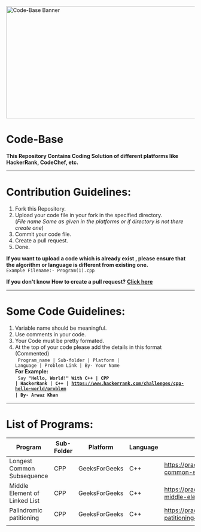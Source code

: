 <img src='https://github.com/Open-Source-GecB/Code-Base/blob/main/Code-Base-Banner.jpg' alt='Code-Base Banner' width='900px' height='300px' align='center'>

# Code-Base

**This Repository Contains Coding Solution of different platforms like HackerRank, CodeChef, etc.**

---

# Contribution Guidelines:
1. Fork this Repository.
2. Upload your code file in your fork in the specified directory. <br>
(*File name Same as given in the platforms  or if directory is not there create one*)
3. Commit your code file.
4. Create a pull request.
5. Done.

**If you want to upload a code which is already exist , please ensure that the algorithm or language is different from existing one.**<br>
<code>Example Filename:- Program(1).cpp</code>

**If you don't know How to create a pull request?** **[Click here](https://github.com/Open-Source-GecB/How_to_create_a_pull_request)**

---

# Some Code Guidelines:
1. Variable name should be meaningful.
2. Use comments in your code.
3. Your Code must be pretty formated.
4. At the top of your code please add the details </strong>in this format (Commented) <br>
   <code> Program_name | Sub-folder | Platform | Language | Problem Link | By- Your Name </code> <br>
  **For Example:** <br>
  <code> Say <strong>"Hello, World!" With C++ | CPP | HackerRank | C++ | https://www.hackerrank.com/challenges/cpp-hello-world/problem | By- Arwaz Khan </code> <br>
  
---

# List of Programs:

| Program     | Sub-Folder  | Platform    | Language    | Problem Link  |
| ----------- | ----------- | ----------- | ----------- | -----------   |
| Longest Common Subsequence | CPP| GeeksForGeeks | C++ | https://practice.geeksforgeeks.org/problems/longest-common-subsequence-1587115620/1 |
| Middle Element of Linked List| CPP | GeeksForGeeks | C++ | https://practice.geeksforgeeks.org/problems/finding-middle-element-in-a-linked-list/1/ |
| Palindromic patitioning | CPP | GeeksForGeeks | C++ | https://practice.geeksforgeeks.org/problems/palindromic-patitioning4845/1 |
|             |             |             |             |               |

